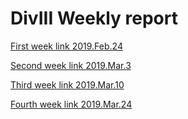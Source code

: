# DivIII Weekly report

[First week link 2019.Feb.24](https://github.com/tuotuoZ/DivIII/blob/master/docs/weekly-report.md)

[Second week link 2019.Mar.3](docs/week2.md)

[Third week link 2019.Mar.10](docs/week3.md)

[Fourth week link 2019.Mar.24](docs/week4.md)